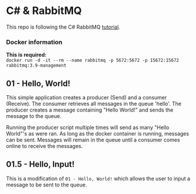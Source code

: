 # C# & RabbitMQ
This repo is following the C# RabbitMQ [tutorial](https://www.rabbitmq.com/tutorials/tutorial-one-dotnet.html).

### Docker information
**This is required:**  
```docker run -d -it --rm --name rabbitmq -p 5672:5672 -p 15672:15672 rabbitmq:3.9-management```


## 01 - Hello, World!

This simple application creates a producer (Send) and a consumer (Receive). 
The consumer retrieves all messages in the queue 'hello'.
The producer creates a message containing "Hello World!" and sends the message to the queue. 

Running the producer script multiple times will send as many "Hello World"'s as were ran.
As long as the docker container is running, messages can be sent. Messages will remain in the queue until a consumer comes online to receive the messages.

## 01.5 - Hello, Input!

This is a modification of `01 - Hello, World!` which allows the user to input a message to be sent to the queue.

